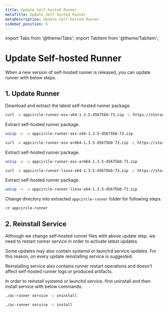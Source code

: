 ```yaml
---
title: Update Self-hosted Runner
metaTitle: Update Self-hosted Runner
metaDescription: Update Self-hosted Runner
sidebar_position: 6
---
```


import Tabs from '@theme/Tabs';
import TabItem from '@theme/TabItem';

# Update Self-hosted Runner

When a new version of self-hosted runner is released, you can update runner with below steps.

## 1. Update Runner

Download and extract the latest self-hosted runner package.

<Tabs>
  <TabItem value="osx-x64" label="macOS x64" default>

   ```bash
curl -o appcircle-runner-osx-x64-1.3.5-d5675b0-73.zip -L https://storage.googleapis.com/appcircle-dev-common/self-hosted/runner/appcircle-runner-osx-x64-1.3.5-d5675b0-73.zip
```

Extract self-hosted runner package.

   ```bash
unzip -o -u appcircle-runner-osx-x64-1.3.5-d5675b0-73.zip
```

  </TabItem>
  <TabItem value="osx-arm64" label="macOS arm64">

   ```bash
curl -o appcircle-runner-osx-arm64-1.3.5-d5675b0-73.zip -L https://storage.googleapis.com/appcircle-dev-common/self-hosted/runner/appcircle-runner-osx-arm64-1.3.5-d5675b0-73.zip
```

Extract self-hosted runner package.

   ```bash
unzip -o -u appcircle-runner-osx-arm64-1.3.5-d5675b0-73.zip
```

  </TabItem>

  <TabItem value="linux-x64" label="Linux x64">

   ```bash
curl -o appcircle-runner-linux-x64-1.3.5-d5675b0-73.zip -L https://storage.googleapis.com/appcircle-dev-common/self-hosted/runner/appcircle-runner-linux-x64-1.3.5-d5675b0-73.zip
```

Extract self-hosted runner package.

   ```bash
unzip -o -u appcircle-runner-linux-x64-1.3.5-d5675b0-73.zip
```

  </TabItem>
</Tabs>

Change directory into extracted `appcircle-runner` folder for following steps.

```bash
cd appcircle-runner
```

## 2. Reinstall Service

Although we change self-hosted runner files with above update step, we need to restart runner service in order to activate latest updates.

Some updates may also contain systemd or launchd service updates. For this reason, on every update reinstalling service is suggested.

Reinstalling service also contains runner restart operations and doesn't affect self-hosted runner logs or produced artifacts.

In order to reinstall systemd or launchd service, first uninstall and then install service with below commands.

```bash
./ac-runner service -c uninstall
```

```bash
./ac-runner service -c install
```
